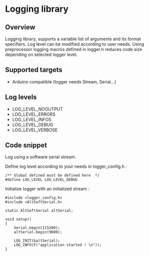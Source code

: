 # Logging library

## Overview
Logging library, supports a variable list of arguments and its format specifiers. 
Log level can be modified according to user needs. 
Using preprocessor logging macros defined in logger.h reduces code size depending on selected logger level.

## Supported targets

  * Arduino compatible (logger needs Stream, Serial...)

## Log levels
 * LOG_LEVEL_NOOUTPUT 
 * LOG_LEVEL_ERRORS 
 * LOG_LEVEL_INFOS 
 * LOG_LEVEL_DEBUG 
 * LOG_LEVEL_VERBOSE 

## Code snippet
Log using a software serial stream.

Define log level according to your needs in logger_config.h :

    /** Global defined must be defined here  */
    #define LOG_LEVEL LOG_LEVEL_DEBUG

Initialize logger with an initialized stream :

    #include <logger_config.h>
    #include <AltSoftSerial.h>
    
    static AltSoftSerial altSerial;

    void setup()
    {
        Serial.begin(115200);
        altSerial.begin(9600);
        
        LOG_INIT(&altSerial);
        LOG_INFO(F("application started ! \n"));
    }
